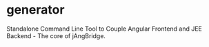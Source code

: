 # generator
Standalone Command Line Tool to Couple Angular Frontend and JEE Backend - The core of jAngBridge.
